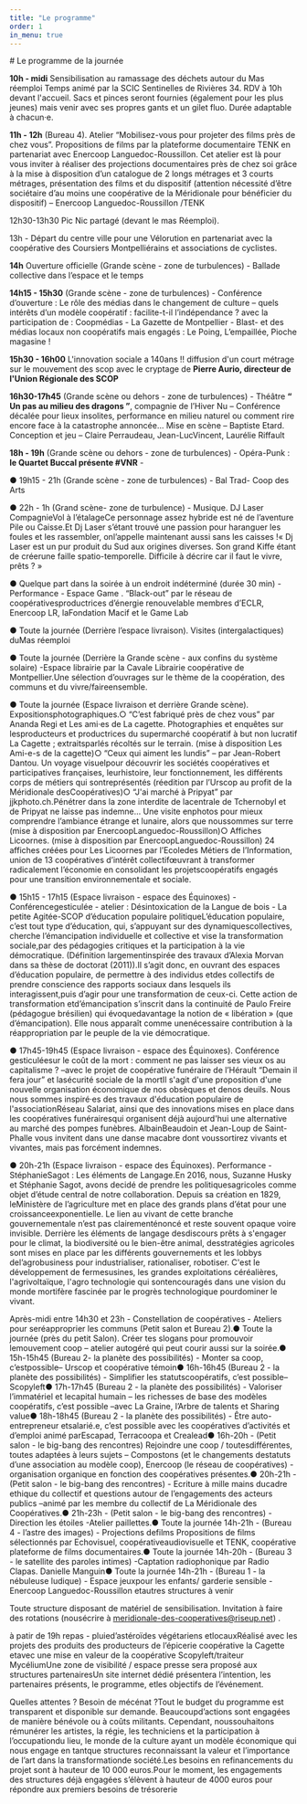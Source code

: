 ```yaml
---
title: "Le programme"
order: 1
in_menu: true
---
```

# Le programme de la journée

**10h - midi** Sensibilisation au ramassage des déchets autour du Mas réemploi Temps animé par la SCIC Sentinelles de Rivières 34. RDV à 10h devant l'accueil. Sacs et pinces seront fournies (également pour les plus jeunes) mais venir avec ses propres gants et un gilet fluo. Durée adaptable à chacun·e.

**11h - 12h** (Bureau 4). Atelier “Mobilisez-vous pour projeter des films près de chez vous”. Propositions de films par la plateforme documentaire TENK en partenariat avec Enercoop Languedoc-Roussillon. Cet atelier est là pour vous inviter à réaliser des projections documentaires près de chez soi grâce à la mise à disposition d’un catalogue de 2 longs métrages et 3 courts métrages, présentation des films et du dispositif (attention nécessité d’être sociétaire d’au moins une coopérative de la Méridionale pour bénéficier du dispositif) – Enercoop Languedoc-Roussillon /TENK

12h30-13h30 Pic Nic partagé (devant le mas Réemploi). 

13h - Départ du centre ville pour une Vélorution en partenariat avec la coopérative des Coursiers Montpelliérains et associations de cyclistes.

**14h** Ouverture officielle (Grande scène - zone de turbulences) - Ballade collective dans l’espace et le temps

**14h15 - 15h30** (Grande scène - zone de turbulences) - Conférence d’ouverture : Le rôle des médias dans le changement de culture – quels intérêts d’un modèle coopératif : facilite-t-il l’indépendance ? avec la participation de : Coopmédias - La Gazette de Montpellier - Blast- et des médias locaux non coopératifs mais engagés : Le Poing, L’empaillée, Pioche magasine !

**15h30 - 16h00** L'innovation sociale a 140ans !! diffusion d'un court métrage sur le mouvement des scop avec le cryptage de **Pierre Aurio, directeur de l'Union Régionale des SCOP**

**16h30-17h45** (Grande scène ou dehors - zone de turbulences) - Théâtre **“ Un pas au milieu des dragons ”**, compagnie de l’Hiver Nu – Conférence décalée pour lieux insolites, performance en milieu naturel ou comment rire encore face à la catastrophe annoncée... 
Mise en scène – Baptiste Etard. Conception et jeu – Claire Perraudeau, Jean-LucVincent, Laurélie Riffault

**18h - 19h** (Grande scène ou dehors - zone de turbulences) - Opéra-Punk : **le Quartet Buccal présente #VNR** -  

● 19h15 - 21h (Grande scène - zone de turbulences) -  Bal Trad- Coop des Arts 

● 22h - 1h (Grand scène- zone de turbulence) - Musique. DJ Laser CompagnieVol à l’étalageCe personnage assez hybride est né de l’aventure Pile ou Caisse.Et Dj Laser s’étant trouvé une passion pour haranguer les foules et les rassembler, onl’appelle maintenant aussi sans les caisses !« Dj Laser est un pur produit du Sud aux origines diverses. Son grand Kiffe étant de créerune faille spatio-temporelle. Difficile à décrire car il faut le vivre, prêts ? » 

● Quelque part dans la soirée à un endroit indéterminé (durée 30 min) -Performance - Espace Game . “Black-out” par le réseau de coopérativesproductrices d’énergie renouvelable membres d’ECLR, Enercoop LR, laFondation Macif et le Game Lab 

● Toute la journée (Derrière l’espace livraison). Visites (intergalactiques) duMas réemploi 

● Toute la journée (Derrière la Grande scène - aux confins du système solaire) -Espace librairie par la Cavale Librairie coopérative de Montpellier.Une sélection d’ouvrages sur le thème de la coopération, des communs et du vivre/faireensemble. 

● Toute la journée (Espace livraison et derrière Grande scène). Expositionsphotographiques.○ “C’est fabriqué près de chez vous” par Ananda Regi et Les ami·es de La cagette. Photographies et enquêtes sur lesproducteurs et productrices du supermarché coopératif à but non lucratif  La Cagette ; extraitsparlés récoltés sur le terrain. (mise à disposition Les Ami-e-s de la cagette)○ “Ceux qui aiment les lundis” – par Jean-Robert Dantou. Un voyage visuelpour découvrir les sociétés coopératives et participatives françaises, leurhistoire, leur fonctionnement, les différents corps de métiers qui sontreprésentés (réedition par l’Urscop au profit de la Méridionale desCoopératives)○ “J'ai marché à Pripyat” par jjkphoto.ch.Pénétrer dans la zone interdite de lacentrale de Tchernobyl et de Pripyat ne laisse pas indemne… Une visite enphotos pour mieux comprendre l’ambiance étrange et lunaire, alors que noussommes sur terre (mise à disposition par EnercoopLanguedoc-Roussillon)○ Affiches Licoornes. (mise à disposition par EnercoopLanguedoc-Roussillon) 24 affiches créées pour Les Licoornes par l’Ecoledes Métiers de l’Information, union de 13 coopératives d’intérêt collectifœuvrant à transformer radicalement l’économie en consolidant les projetscoopératifs engagés pour une transition environnementale et sociale.

● 15h15 - 17h15 (Espace livraison - espace des Équinoxes) - Conférencegesticulée - atelier : Désintoxication de la Langue de bois - La petite Agitée-SCOP d’éducation populaire politiqueL’éducation populaire, c’est tout type d’éducation, qui, s’appuyant sur des dynamiquescollectives, cherche l’émancipation individuelle et collective et vise la transformation sociale,par des pédagogies critiques et la participation à la vie démocratique. (Définition largementinspirée des travaux d’Alexia Morvan dans sa thèse de doctorat (2011)).Il s’agit donc, en ouvrant des espaces d’éducation populaire, de permettre à des individus etdes collectifs de prendre conscience des rapports sociaux dans lesquels ils interagissent,puis d’agir pour une transformation de ceux-ci. Cette action de transformation etd’émancipation s’inscrit dans la continuité de Paulo Freire (pédagogue brésilien) qui évoquedavantage la notion de « libération » (que d’émancipation). Elle nous apparaît comme unenécessaire contribution à la réappropriation par le peuple de la vie démocratique.

● 17h45-19h45 (Espace livraison - espace des Équinoxes). Conférence gesticuléesur le coût de la mort : comment ne pas laisser ses vieux os au capitalisme ? –avec le projet de coopérative funéraire de l’Hérault “Demain il fera jour” et lasécurité sociale de la mortIl s'agit d'une proposition d'une nouvelle organisation économique de nos obsèques et denos deuils. Nous nous sommes inspiré·es des travaux d'éducation populaire de l'associationRéseau Salariat, ainsi que des innovations mises en place dans les coopératives funérairesqui organisent déjà aujourd'hui une alternative au marché des pompes funèbres. AlbainBeaudoin et Jean-Loup de Saint-Phalle vous invitent dans une danse macabre dont voussortirez vivants et vivantes, mais pas forcément indemnes.

● 20h-21h (Espace livraison - espace des Équinoxes). Performance - StéphanieSagot : Les éléments de Langage.En 2016, nous, Suzanne Husky et Stéphanie Sagot, avons decidé de prendre les politiquesagricoles comme objet d’étude central de notre collaboration. Depuis sa création en 1829, leMinistère de l’agriculture met en place des grands plans d’état pour une croissanceexponentielle. Le lien au vivant de cette branche gouvernementale n’est pas clairementénoncé et reste souvent opaque voire invisible. Derrière les éléments de langage desdiscours prêts à s'engager pour le climat, la biodiversité ou le bien-être animal, desstratégies agricoles sont mises en place par les différents gouvernements et les lobbys del’agrobusiness pour industrialiser, rationaliser, robotiser. C'est le développement de fermesusines, les grandes exploitations céréalières, l'agrivoltaïque, l'agro technologie qui sontencouragés dans une vision du monde mortifère fascinée par le progrès technologique pourdominer le vivant.

Après-midi entre 14h30 et 23h - Constellation de coopératives - Ateliers pour seréapproprier les communs (Petit salon et Bureau 2).● Toute la journée (près du petit Salon). Créer tes slogans pour promouvoir lemouvement coop – atelier autogéré qui peut courir aussi sur la soirée.● 15h-15h45 (Bureau 2- la planète des possibilités) - Monter sa coop, c’estpossible– Urscop et coopérative témoin● 16h-16h45 (Bureau 2 - la planète des possibilités) - Simplifier les statutscoopératifs, c’est possible– Scopyleft● 17h-17h45 (Bureau 2 - la planète des possibilités) - Valoriser l’immatériel et lecapital humain – les richesses de base des modèles coopératifs, c’est possible –avec La Graine, l’Arbre de talents et Sharing value● 18h-18h45 (Bureau 2 - la planète des possibilités) - Être auto-entrepreneur etsalarié.e, c’est possible avec les coopératives d’activités et d’emploi animé parEscapad, Terracoopa et Crealead● 16h-20h - (Petit salon - le big-bang des rencontres) Rejoindre une coop / toutesdifférentes, toutes adaptées à leurs sujets – Compostons (et le changements destatuts d’une association au modèle coop), Enercoop (le réseau de coopératives) -organisation organique en fonction des coopératives présentes.● 20h-21h - (Petit salon - le big-bang des rencontres) - Ecriture à mille mains ducadre ethique du collectif et questions autour de l’engagements des acteurs publics –animé par les membre du collectif de La Méridionale des Coopératives.● 21h-23h - (Petit salon - le big-bang des rencontres) - Direction les étoiles -Atelier paillettes.● Toute la journée 14h-21h - (Bureau 4 - l’astre des images) - Projections defilms Propositions de films sélectionnés par Echovisuel, coopérativeaudiovisuelle et TENK, coopérative plateforme de films documentaires.● Toute la journée 14h-20h - (Bureau 3 - le satellite des paroles intimes) -Captation radiophonique par Radio Clapas. Danielle Manguin● Toute la journée 14h-21h - (Bureau 1 - la nébuleuse ludique) - Espace jeuxpour les enfants/ garderie sensible - Enercoop Languedoc-Roussillon etautres structures à venir

Toute structure disposant de matériel de sensibilisation. Invitation à faire des rotations (nousécrire à meridionale-des-cooperatives@riseup.net) .

à patir de 19h repas - pluied’astéroïdes végétariens etlocauxRéalisé avec les projets des produits des producteurs de l’épicerie coopérative la Cagette etavec une mise en valeur de la coopérative Scopyleft/traiteur MycéliumUne zone de visibilité / espace presse sera proposé aux structures partenairesUn site internet dédié présentera l’intention, les partenaires présents, le programme, etles objectifs de l’événement.

Quelles attentes ? Besoin de mécénat ?Tout le budget du programme est transparent et disponible sur demande. Beaucoupd’actions sont engagées de manière bénévole ou à coûts militants. Cependant, noussouhaitons rémunérer les artistes, la régie, les techniciens et la participation à l’occupationdu lieu, le monde de la culture ayant un modèle économique qui nous engage en tantque structures reconnaissant la valeur et l’importance de l’art dans la transformationde société.Les besoins en refinancements du projet sont à hauteur de 10 000 euros.Pour le moment, les engagements des structures déjà engagées s’élèvent à hauteur de 4000 euros pour répondre aux premiers besoins de trésorerie 